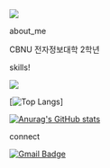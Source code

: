 
<img src="https://capsule-render.vercel.app/api?type=soft&color=auto&height=300&section=header&text=^^7&fontSize=50" />



about_me


CBNU 전자정보대학 2학년



skills!



<img src="https://img.shields.io/badge/Python-3776AB?style=for-the-badge&logo=Python&logoColor=white">

 


[![Top Langs](https://github-readme-stats.vercel.app/api/top-langs/?username=Megafin1234)]




[![Anurag's GitHub stats](https://github-readme-stats.vercel.app/api?username=Megafin1234)](https://github.com/Megafin1234/github-readme-stats)




 
 
 connect
 
 
 
 
 [![Gmail Badge](https://img.shields.io/badge/Gmail-d14836?style=flat-square&logo=Gmail&logoColor=white&link=mailto:eric0h@gmail.com)](mailto:eric0h@gmail.com)
